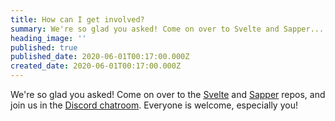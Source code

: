 ```yaml
---
title: How can I get involved?
summary: We're so glad you asked! Come on over to Svelte and Sapper...
heading_image: ''
published: true
published_date: 2020-06-01T00:17:00.000Z
created_date: 2020-06-01T00:17:00.000Z
---
```

We're so glad you asked! Come on over to the [Svelte](https://github.com/sveltejs/svelte) and [Sapper](https://github.com/sveltejs/sapper) repos, and join us in the [Discord chatroom](https://svelte.dev/chat). Everyone is welcome, especially you!